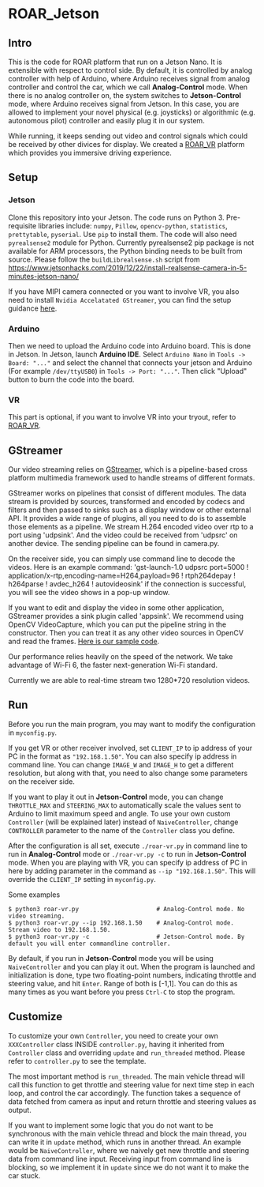# ROAR_Jetson

## Intro
This is the code for ROAR platform that run on a Jetson Nano. It is extensible with respect to control side. By default, it is controlled by analog controller with help of Arduino, where Arduino receives signal from analog controller and control the car, which we call **Analog-Control** mode. When there is no analog controller on, the system switches to **Jetson-Control** mode, where Arduino receives signal from Jetson. In this case, you are allowed to implement your novel physical (e.g. joysticks) or algorithmic (e.g. autonomous pilot) controller and easily plug it in our system.

While running, it keeps sending out video and control signals which could be received by other divices for display. We created a [ROAR_VR](https://github.com/augcog/ROAR_VR) platform which provides you immersive driving experience.

## Setup

### Jetson
Clone this repository into your Jetson. The code runs on Python 3. Pre-requisite libraries include: `numpy`, `Pillow`, `opencv-python`, `statistics`, `prettytable`, `pyserial`. Use `pip` to install them. The code will also need `pyrealsense2` module for Python. Currently pyrealsense2 pip package is not available for ARM processors, the Python binding needs to be built from source. Please follow the `buildLibrealsense.sh` script from https://www.jetsonhacks.com/2019/12/22/install-realsense-camera-in-5-minutes-jetson-nano/

If you have MIPI camera connected or you want to involve VR, you also need to install `Nvidia Accelatated GStreamer`, you can find the setup guidance [here](https://developer.download.nvidia.com/embedded/L4T/r32_Release_v1.0/Docs/Accelerated_GStreamer_User_Guide.pdf?BlbMrXc01wJrcGEdNwtlAEY35R0ofBnDCcpbfH9g71zqPsrglP7iv5hqz5_LciiElQF-TU38MzH9vO70egx8Fo7CgUvgJxcYrKVlPczq30tkevp9TbEg1nZJjtUmx7_DtTArOCqYbbH6coyDRsnPganEgVEkKVqCE33mXV__VE_2LGytTSE
).

### Arduino
Then we need to upload the Arduino code into Arduino board. This is done in Jetson. In Jetson, launch **Arduino IDE**. Select `Arduino Nano` in `Tools -> Board: "..."` and select the channel that connects your jetson and Arduino (For example `/dev/ttyUSB0`) in `Tools -> Port: "..."`. Then click "Upload" button to burn the code into the board.


### VR
This part is optional, if you want to involve VR into your tryout, refer to [ROAR_VR](https://github.com/augcog/ROAR_VR/blob/master/README.md#setup).

## GStreamer
Our video streaming relies on [GStreamer](https://gstreamer.freedesktop.org), which is a pipeline-based cross platform multimedia framework used to handle streams of different formats.

GStreamer works on pipelines that consist of different modules. The data stream is provided by sources, transformed and encoded by codecs and filters and then passed to sinks such as a display window or other external API. It provides a wide range of plugins, all you need to do is to assemble those elements as a pipeline. We stream H.264 encoded video over rtp to a port using 'udpsink'. And the video could be received from 'udpsrc' on another device. The sending pipeline can be found in camera.py.

On the receiver side, you can simply use command line to decode the videos. Here is an example command: 'gst-launch-1.0 udpsrc port=5000 ! application/x-rtp,encoding-name=H264,payload=96 ! rtph264depay ! h264parse ! avdec_h264 ! autovideosink'
if the connection is successful, you will see the video shows in a pop-up window.

If you want to edit and display the video in some other application, GStreamer provides a sink plugin called 'appsink'. We recommend using OpenCV VideoCapture, which you can put the pipeline string in the constructor. Then you can treat it as any other video sources in OpenCV and read the frames. [Here is our sample code](https://github.com/augcog/ROAR_VR/blob/master/GStreamerReader/dllmain.cpp).

Our performance relies heavily on the speed of the network. We take advantage of Wi-Fi 6, the faster next-generation Wi-Fi standard.

Currently we are able to real-time stream two 1280*720 resolution videos.

## Run
Before you run the main program, you may want to modify the configuration in `myconfig.py`.

If you get VR or other receiver involved, set `CLIENT_IP` to ip address of your PC in the format as `"192.168.1.50"`. You can also specify ip address in command line. You can change `IMAGE_W` and `IMAGE_H` to get a different resolution, but along with that, you need to also change some parameters on the receiver side. 

If you want to play it out in **Jetson-Control** mode, you can change `THROTTLE_MAX` and `STEERING_MAX` to automatically scale the values sent to Arduino to limit maximum speed and angle. To use your own custom `Controller` (will be explained later) instead of `NaiveController`, change `CONTROLLER` parameter to the name of the `Controller` class you define.

After the configuration is all set, execute `./roar-vr.py` in command line to run in **Analog-Control** mode or `./roar-vr.py -c` to run in **Jetson-Control** mode. When you are playing with VR, you can specify ip address of PC in here by adding parameter in the command as `--ip "192.168.1.50"`. This will override the `CLIENT_IP` setting in `myconfig.py`.

Some examples
```
$ python3 roar-vr.py                      # Analog-Control mode. No video streaming.
$ python3 roar-vr.py --ip 192.168.1.50    # Analog-Control mode. Stream video to 192.168.1.50.
$ python3 roar-vr.py -c                   # Jetson-Control mode. By default you will enter commandline controller.
```

By default, if you run in **Jetson-Control** mode you will be using `NaiveController` and you can play it out. When the program is launched and initialization is done, type two floating-point numbers, indicating throttle and steering value, and hit `Enter`. Range of both is [-1,1]. You can do this as many times as you want before you press `Ctrl-C` to stop the program.

## Customize
To customize your own `Controller`, you need to create your own `XXXController` class INSIDE `controller.py`, having it inherited from `Controller` class and overriding `update` and `run_threaded` method. Please refer to `controller.py` to see the template.

The most important method is `run_threaded`. The main vehicle thread will call this function to get throttle and steering value for next time step in each loop, and control the car accordingly. The function takes a sequence of data fetched from camera as input and return throttle and steering values as output. 

If you want to implement some logic that you do not want to be synchronous with the main vehicle thread and block the main thread, you can write it in `update` method, which runs in another thread. An example would be `NaiveController`, where we naively get new throttle and steering data from command line input. Receiving input from command line is blocking, so we implement it in `update` since we do not want it to make the car stuck.
